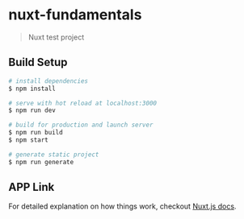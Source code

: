 # nuxt-fundamentals

> Nuxt test project

## Build Setup

``` bash
# install dependencies
$ npm install

# serve with hot reload at localhost:3000
$ npm run dev

# build for production and launch server
$ npm run build
$ npm start

# generate static project
$ npm run generate
```

## APP Link
[Deploy in Heroku]: https://nuxt-fundamentals-jonatas.herokuapp.com/

For detailed explanation on how things work, checkout [Nuxt.js docs](https://nuxtjs.org).
